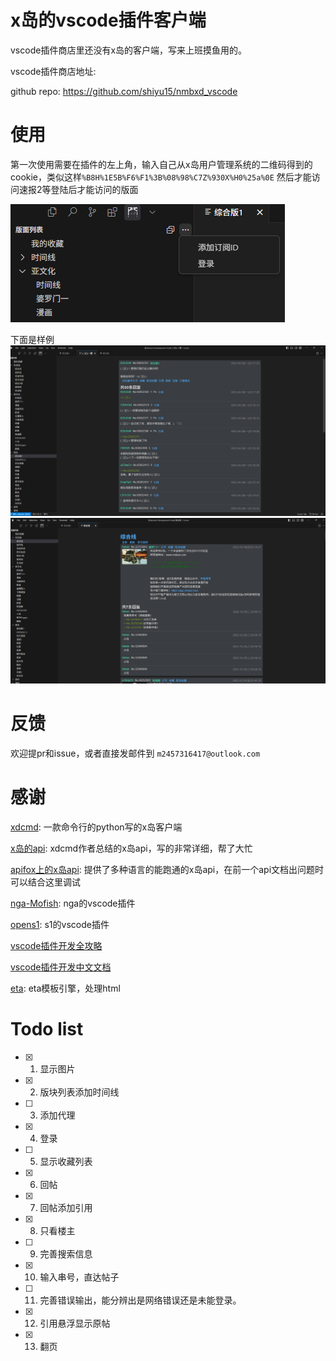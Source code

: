 # x岛的vscode插件客户端
vscode插件商店里还没有x岛的客户端，写来上班摸鱼用的。

vscode插件商店地址:

github repo: https://github.com/shiyu15/nmbxd_vscode
# 使用
第一次使用需要在插件的左上角，输入自己从x岛用户管理系统的二维码得到的cookie，类似这样`%B8H%1E5B%F6%F1%3B%08%98%C7Z%930X%H0%25a%0E`
然后才能访问速报2等登陆后才能访问的版面

![登录界面](images/login.png)

下面是样例
![使用效果1](images/forum1.png)
![使用效果2](images/forum2.png)

# 反馈
欢迎提pr和issue，或者直接发邮件到 `m2457316417@outlook.com`

# 感谢
[xdcmd](https://github.com/TransparentLC/xdcmd): 一款命令行的python写的x岛客户端

[x岛的api](https://github.com/TransparentLC/xdcmd/wiki/%E8%87%AA%E5%B7%B1%E6%95%B4%E7%90%86%E7%9A%84-X-%E5%B2%9B%E5%8C%BF%E5%90%8D%E7%89%88-API-%E6%96%87%E6%A1%A3): xdcmd作者总结的x岛api，写的非常详细，帮了大忙

[apifox上的x岛api](https://apifox.com/apidoc/shared/aedf55de-a60a-4d71-aa9a-d37458239a70/api-59384753): 提供了多种语言的能跑通的x岛api，在前一个api文档出问题时可以结合这里调试

[nga-Mofish](https://github.com/DarrenIce/NGA-MoFish): nga的vscode插件

[opens1](https://github.com/NessajCN/opens1): s1的vscode插件

[vscode插件开发全攻略](https://www.cnblogs.com/liuxianan/p/vscode-plugin-overview.html)

[vscode插件开发中文文档](https://rackar.github.io/vscode-ext-doccn/)

[eta](https://www.etajs.cn/): eta模板引擎，处理html

# Todo list

- [x] 1. 显示图片
- [x] 2. 版块列表添加时间线
- [ ] 3. 添加代理
- [x] 4. 登录
- [ ] 5. 显示收藏列表
- [x] 6. 回帖
- [x] 7. 回帖添加引用
- [x] 8. 只看楼主
- [ ] 9. 完善搜索信息
- [x] 10. 输入串号，直达帖子
- [ ] 11. 完善错误输出，能分辨出是网络错误还是未能登录。
- [x] 12. 引用悬浮显示原帖
- [x] 13. 翻页

